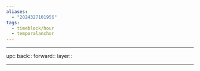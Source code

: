 ```yaml
---
aliases:
  - "2024327101956"
tags:
  - timeblock/hour
  - temporalanchor
---
```




***

up:: 
back:: 
forward:: 
layer:: 

***
